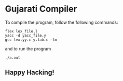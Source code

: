 # Gujarati Compiler

To compile the program, follow the following commands:

```
flex lex_file.l
yacc -d yacc_file.y
gcc lex.yy.c y.tab.c -lm
```

and to run the program

```
./a.out
```

## Happy Hacking!